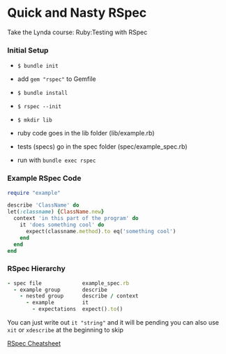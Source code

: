 # Quick and Nasty RSpec

Take the Lynda course: Ruby:Testing with RSpec

### Initial Setup

- `$ bundle init`
- add `gem "rspec"` to Gemfile
- `$ bundle install`
- `$ rspec --init`
- `$ mkdir lib`
- ruby code goes in the lib folder (lib/example.rb)
- tests (specs) go in the spec folder (spec/example_spec.rb)

- run with `bundle exec rspec`

### Example RSpec Code

```Ruby
require "example"

describe 'ClassName' do
let(:classname) {ClassName.new}
  context 'in this part of the program' do
    it 'does something cool' do
      expect(classname.method).to eq('something cool')
    end
  end
end
```

### RSpec Hierarchy

```Ruby
- spec file             example_spec.rb
  - example group       describe
    - nested group      describe / context
      - example         it
        - expectations  expect().to()
```

You can just write out `it "string"` and it will be pending
you can also use `xit` or `xdescribe` at the beginning to skip

[RSpec Cheatsheet](http://www.anchor.com.au/wp-content/uploads/rspec_cheatsheet_attributed.pdf)
